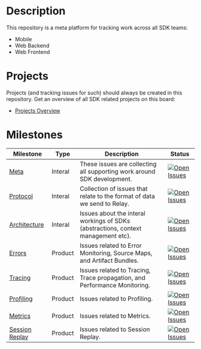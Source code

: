 # Description

This repository is a meta platform for tracking work across all SDK teams:
- Mobile
- Web Backend
- Web Frontend

# Projects

Projects (and tracking issues for such) should always be created in this repository. Get an overview of all SDK related projects on this board:

- [Projects Overview](https://github.com/orgs/getsentry/projects/114)


# Milestones

| Milestone | Type | Description | Status |
|-----------|------|-------------|--------|
| [Meta](https://github.com/getsentry/team-sdks/milestone/14) | Interal | These issues are collecting all supporting work around SDK development. | [![Open Issues](https://img.shields.io/github/milestones/issues-open/getsentry/team-sdks/14?style=flat-square&label=Open%20Issues&labelColor=3E3446&color=DBD6E1)](https://github.com/getsentry/team-sdks/milestone/14) |
| [Protocol](https://github.com/getsentry/team-sdks/milestone/15) | Interal | Collection of issues that relate to the format of data we send to Relay. | [![Open Issues](https://img.shields.io/github/milestones/issues-open/getsentry/team-sdks/15?style=flat-square&label=Open%20Issues&labelColor=3E3446&color=DBD6E1)](https://github.com/getsentry/team-sdks/milestone/15) |
| [Architecture](https://github.com/getsentry/team-sdks/milestone/16) | Interal | Issues about the interal workings of SDKs (abstractions, context management etc). | [![Open Issues](https://img.shields.io/github/milestones/issues-open/getsentry/team-sdks/16?style=flat-square&label=Open%20Issues&labelColor=3E3446&color=DBD6E1)](https://github.com/getsentry/team-sdks/milestone/16) |
| [Errors](https://github.com/getsentry/team-sdks/milestone/8) | Product | Issues related to Error Monitoring, Source Maps, and Artifact Bundles.  | [![Open Issues](https://img.shields.io/github/milestones/issues-open/getsentry/team-sdks/8?style=flat-square&label=Open%20Issues&labelColor=3E3446&color=DBD6E1)](https://github.com/getsentry/team-sdks/milestone/8) |
| [Tracing](https://github.com/getsentry/team-sdks/milestone/9) | Product | Issues related to Tracing, Trace propagation, and Performance Monitoring. | [![Open Issues](https://img.shields.io/github/milestones/issues-open/getsentry/team-sdks/9?style=flat-square&label=Open%20Issues&labelColor=3E3446&color=DBD6E1)](https://github.com/getsentry/team-sdks/milestone/9) |
| [Profiling](https://github.com/getsentry/team-sdks/milestone/12) | Product | Issues related to Profiling. | [![Open Issues](https://img.shields.io/github/milestones/issues-open/getsentry/team-sdks/12?style=flat-square&label=Open%20Issues&labelColor=3E3446&color=DBD6E1)](https://github.com/getsentry/team-sdks/milestone/12) |
| [Metrics](https://github.com/getsentry/team-sdks/milestone/16) | Product | Issues related to Metrics. | [![Open Issues](https://img.shields.io/github/milestones/issues-open/getsentry/team-sdks/16?style=flat-square&label=Open%20Issues&labelColor=3E3446&color=DBD6E1)](https://github.com/getsentry/team-sdks/milestone/16) |
| [Session Replay](https://github.com/getsentry/team-sdks/milestone/13) | Product | Issues related to Session Replay. | [![Open Issues](https://img.shields.io/github/milestones/issues-open/getsentry/team-sdks/13?style=flat-square&label=Open%20Issues&labelColor=3E3446&color=DBD6E1)](https://github.com/getsentry/team-sdks/milestone/13) |
